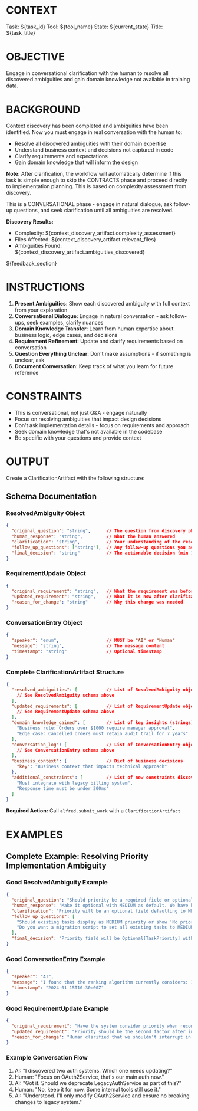 <!--
Template: plan_task.clarification
Purpose: Conversational clarification of discovered ambiguities
Variables:
  - task_id: The task identifier
  - tool_name: Current tool name
  - current_state: Current workflow state
  - task_title: Task title
  - task_context: Task goal/context
  - implementation_details: Implementation overview
  - acceptance_criteria: Formatted AC list
  - context_discovery_artifact: Results from discovery phase
  - feedback_section: Review feedback (if any)
-->

# CONTEXT
Task: ${task_id}
Tool: ${tool_name}
State: ${current_state}
Title: ${task_title}

# OBJECTIVE
Engage in conversational clarification with the human to resolve all discovered ambiguities and gain domain knowledge not available in training data.

# BACKGROUND
Context discovery has been completed and ambiguities have been identified. Now you must engage in real conversation with the human to:
- Resolve all discovered ambiguities with their domain expertise
- Understand business context and decisions not captured in code
- Clarify requirements and expectations
- Gain domain knowledge that will inform the design

**Note**: After clarification, the workflow will automatically determine if this task is simple enough to skip the CONTRACTS phase and proceed directly to implementation planning. This is based on complexity assessment from discovery.

This is a CONVERSATIONAL phase - engage in natural dialogue, ask follow-up questions, and seek clarification until all ambiguities are resolved.

**Discovery Results:**
- Complexity: ${context_discovery_artifact.complexity_assessment}
- Files Affected: ${context_discovery_artifact.relevant_files}
- Ambiguities Found: ${context_discovery_artifact.ambiguities_discovered}

${feedback_section}

# INSTRUCTIONS
1. **Present Ambiguities**: Show each discovered ambiguity with full context from your exploration
2. **Conversational Dialogue**: Engage in natural conversation - ask follow-ups, seek examples, clarify nuances
3. **Domain Knowledge Transfer**: Learn from human expertise about business logic, edge cases, and decisions
4. **Requirement Refinement**: Update and clarify requirements based on conversation
5. **Question Everything Unclear**: Don't make assumptions - if something is unclear, ask
6. **Document Conversation**: Keep track of what you learn for future reference

# CONSTRAINTS
- This is conversational, not just Q&A - engage naturally
- Focus on resolving ambiguities that impact design decisions
- Don't ask implementation details - focus on requirements and approach
- Seek domain knowledge that's not available in the codebase
- Be specific with your questions and provide context

# OUTPUT
Create a ClarificationArtifact with the following structure:

## Schema Documentation

### ResolvedAmbiguity Object
```json
{
  "original_question": "string",      // The question from discovery phase
  "human_response": "string",         // What the human answered
  "clarification": "string",          // Your understanding of the resolution
  "follow_up_questions": ["string"],  // Any follow-up questions you asked
  "final_decision": "string"          // The actionable decision (min 10 chars)
}
```

### RequirementUpdate Object
```json
{
  "original_requirement": "string",   // What the requirement was before
  "updated_requirement": "string",    // What it is now after clarification
  "reason_for_change": "string"       // Why this change was needed
}
```

### ConversationEntry Object
```json
{
  "speaker": "enum",                  // MUST be "AI" or "Human"
  "message": "string",                // The message content
  "timestamp": "string"               // Optional timestamp
}
```

### Complete ClarificationArtifact Structure
```json
{
  "resolved_ambiguities": [           // List of ResolvedAmbiguity objects
    // See ResolvedAmbiguity schema above
  ],
  "updated_requirements": [           // List of RequirementUpdate objects
    // See RequirementUpdate schema above
  ],
  "domain_knowledge_gained": [        // List of key insights (strings)
    "Business rule: Orders over $1000 require manager approval",
    "Edge case: Cancelled orders must retain audit trail for 7 years"
  ],
  "conversation_log": [               // List of ConversationEntry objects
    // See ConversationEntry schema above
  ],
  "business_context": {               // Dict of business decisions
    "key": "Business context that impacts technical approach"
  },
  "additional_constraints": [         // List of new constraints discovered
    "Must integrate with legacy billing system",
    "Response time must be under 200ms"
  ]
}
```

**Required Action:** Call `alfred.submit_work` with a `ClarificationArtifact`

# EXAMPLES

## Complete Example: Resolving Priority Implementation Ambiguity

### Good ResolvedAmbiguity Example
```json
{
  "original_question": "Should priority be a required field or optional with a default value?",
  "human_response": "Make it optional with MEDIUM as default. We have hundreds of existing tasks.",
  "clarification": "Priority will be an optional field defaulting to MEDIUM to maintain backward compatibility with existing tasks",
  "follow_up_questions": [
    "Should existing tasks display as MEDIUM priority or show 'No priority set'?",
    "Do you want a migration script to set all existing tasks to MEDIUM explicitly?"
  ],
  "final_decision": "Priority field will be Optional[TaskPriority] with default=TaskPriority.MEDIUM. Existing tasks will transparently show as MEDIUM priority without migration."
}
```

### Good ConversationEntry Example
```json
{
  "speaker": "AI",
  "message": "I found that the ranking algorithm currently considers: 1) in-progress status, 2) ready status, 3) task age. Where should priority fit in this hierarchy?",
  "timestamp": "2024-01-15T10:30:00Z"
}
```

### Good RequirementUpdate Example
```json
{
  "original_requirement": "Have the system consider priority when recommending next tasks",
  "updated_requirement": "Priority should be the second factor after in-progress status but before ready status in task recommendations",
  "reason_for_change": "Human clarified that we shouldn't interrupt in-progress work but should respect priority for new task selection"
}
```

### Example Conversation Flow
1. AI: "I discovered two auth systems. Which one needs updating?"
2. Human: "Focus on OAuth2Service, that's our main auth now."
3. AI: "Got it. Should we deprecate LegacyAuthService as part of this?"
4. Human: "No, keep it for now. Some internal tools still use it."
5. AI: "Understood. I'll only modify OAuth2Service and ensure no breaking changes to legacy system."